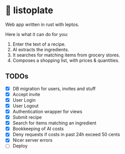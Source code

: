 # 🥔 listoplate

Web app written in rust with leptos.

Here is what it can do for you:

1. Enter the text of a recipe.
2. AI extracts the ingredients.
3. It searches for matching items from grocery stores.
4. Composes a shopping list, with prices & quantities.

## TODOs

- [x] DB migration for users, invites and stuff
- [x] Accept invite
- [x] User Login
- [x] User Logout
- [x] Authentication wrapper for views
- [x] Submit recipe
- [x] Search for items matching an ingredient
- [x] Bookkeeping of AI costs
- [x] Deny requests if costs in past 24h exceed 50 cents
- [x] Nicer server errors
- [ ] Deploy
